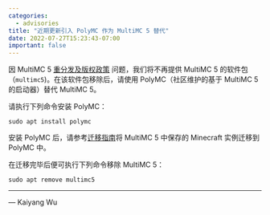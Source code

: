 ```yaml
---
categories:
  - advisories
title: "近期更新引入 PolyMC 作为 MultiMC 5 替代"
date: 2022-07-27T15:23:43-07:00
important: false
---
```


因 MultiMC 5 [重分发及版权政策](https://github.com/MultiMC/Launcher#forkingredistributingcustom-builds-policy) 问题，我们将不再提供 MultiMC 5 的软件包（`multimc5`)。在该软件包移除后，请使用 PolyMC（社区维护的基于 MultiMC 5 的启动器）替代 MultiMC 5。

请执行下列命令安装 PolyMC：

```
sudo apt install polymc
```

安装 PolyMC 后，请参考[迁移指南](https://polymc.org/wiki/getting-started/migrating-multimc/#migrating-instances-from-multimc)将 MultiMC 5 中保存的 Minecraft 实例迁移到 PolyMC 中。

在迁移完毕后便可执行下列命令移除 MultiMC 5：

```
sudo apt remove multimc5
```

---

— Kaiyang Wu
